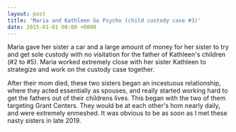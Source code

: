 ```yaml
---
layout: post
title: 'Maria and Kathleen Go Psycho (child custody case #3)'
date: 2015-01-01 00:00 +0000
---
```

Maria gave her sister a car and a large amount of money for her sister to try and get sole custody with no visitation for the father of Kathleen's children (#2 to #5). Maria worked extremely close with her sister Kathleen to strategize and work on the custody case together.

After their mom died, these two sisters began an incestuous relationship, where they acted essentially as spouses, and really started working hard to get the fathers out of their childrens lives. This began with the two of them targeting Grant Centers. They would be at each other's hom nearly daily, and were extremely enmeshed. It was obvious to be as soon as I met these nasty sisters in late 2019.
